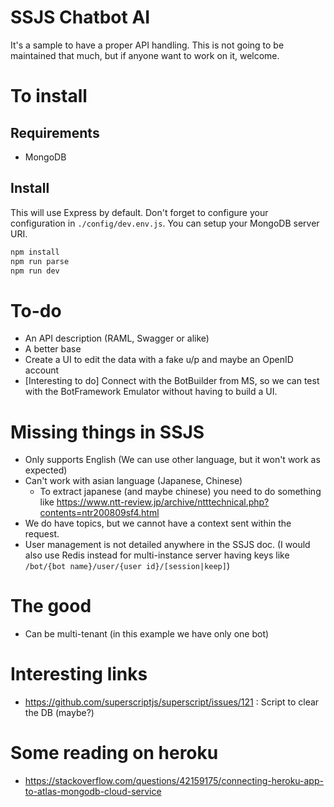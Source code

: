 # SSJS Chatbot AI
It's a sample to have a proper API handling. This is not going to be maintained that much, but if anyone want to work on it, welcome.

# To install
## Requirements
* MongoDB

## Install
This will use Express by default. Don't forget to configure your configuration in `./config/dev.env.js`. You can setup your MongoDB server URI.

```bash
npm install
npm run parse
npm run dev
```

# To-do
* An API description (RAML, Swagger or alike)
* A better base
* Create a UI to edit the data with a fake u/p and maybe an OpenID account
* [Interesting to do] Connect with the BotBuilder from MS, so we can test with the BotFramework Emulator without having to build a UI.

# Missing things in SSJS
* Only supports English (We can use other language, but it won't work as expected)
* Can't work with asian language (Japanese, Chinese)
  * To extract japanese (and maybe chinese) you need to do something like https://www.ntt-review.jp/archive/ntttechnical.php?contents=ntr200809sf4.html
* We do have topics, but we cannot have a context sent within the request.
* User management is not detailed anywhere in the SSJS doc. (I would also use Redis instead for multi-instance server having keys like `/bot/{bot name}/user/{user id}/[session|keep]`)

# The good
* Can be multi-tenant (in this example we have only one bot)

# Interesting links
* https://github.com/superscriptjs/superscript/issues/121 : Script to clear the DB (maybe?)

# Some reading on heroku
* https://stackoverflow.com/questions/42159175/connecting-heroku-app-to-atlas-mongodb-cloud-service
